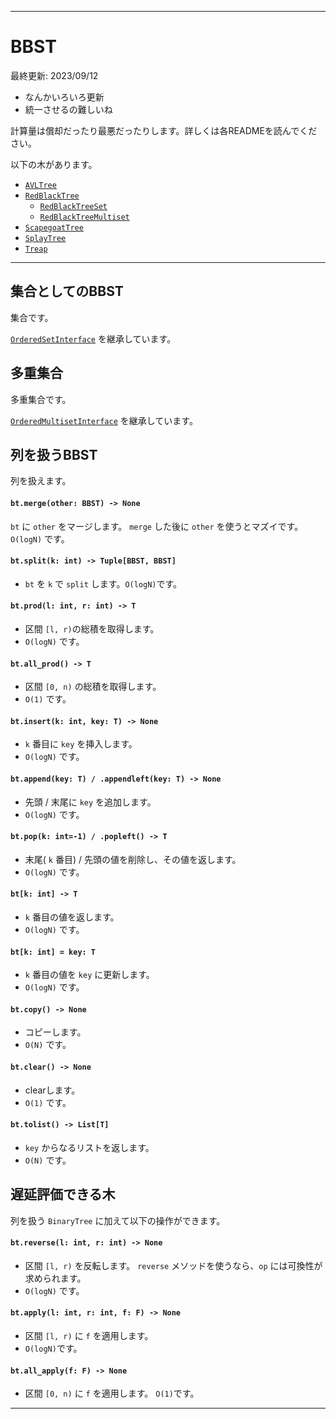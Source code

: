 ____

# BBST

最終更新: 2023/09/12
- なんかいろいろ更新
- 統一させるの難しいね


計算量は償却だったり最悪だったりします。詳しくは各READMEを読んでください。  

以下の木があります。  

- [`AVLTree`](../AVLTree/AVLTree.md)
- [`RedBlackTree`](../RedBlackTree/RedBlackTree.md)
  - [`RedBlackTreeSet`](../RedBlackTree/RedBlackTreeSet.md)
  - [`RedBlackTreeMultiset`](../RedBlackTree/RedBlackTreeMultiset.md)
- [`ScapegoatTree`](../ScapegoatTree/ScapegoatTree.md)
- [`SplayTree`](../SplayTree/SplayTree.md)
- [`Treap`](../Treap/Treap.md)

_____

## 集合としてのBBST

集合です。

[`OrderedSetInterface`](../../MyClass/OrderedSetInterface.md) を継承しています。

## 多重集合

多重集合です。

[`OrderedMultisetInterface`](../../MyClass/OrderedMultisetInterface.md) を継承しています。

## 列を扱うBBST

列を扱えます。

#### `bt.merge(other: BBST) -> None`
`bt` に `other` をマージします。 `merge` した後に `other` を使うとマズイです。 `O(logN)` です。

#### `bt.split(k: int) -> Tuple[BBST, BBST]`
- `bt` を `k` で `split` します。`O(logN)`です。

#### `bt.prod(l: int, r: int) -> T`
- 区間 `[l, r)`の総積を取得します。
- `O(logN)` です。

#### `bt.all_prod() -> T`
- 区間 `[0, n)` の総積を取得します。
- `O(1)` です。

#### `bt.insert(k: int, key: T) -> None`
- `k` 番目に `key` を挿入します。
- `O(logN)` です。

#### `bt.append(key: T) / .appendleft(key: T) -> None`
- 先頭 / 末尾に `key` を追加します。
- `O(logN)` です。

#### `bt.pop(k: int=-1) / .popleft() -> T`
- 末尾( `k` 番目) / 先頭の値を削除し、その値を返します。
- `O(logN)` です。

#### `bt[k: int] -> T`
- `k` 番目の値を返します。
- `O(logN)` です。

#### `bt[k: int] = key: T`
- `k` 番目の値を `key` に更新します。
- `O(logN)` です。

#### `bt.copy() -> None`
- コピーします。
- `O(N)` です。

#### `bt.clear() -> None`
- clearします。
- `O(1)` です。

#### `bt.tolist() -> List[T]`
- `key` からなるリストを返します。
- `O(N)` です。

## 遅延評価できる木

列を扱う `BinaryTree` に加えて以下の操作ができます。

#### `bt.reverse(l: int, r: int) -> None`
- 区間 `[l, r)` を反転します。 `reverse` メソッドを使うなら、`op` には可換性が求められます。
- `O(logN)` です。

#### `bt.apply(l: int, r: int, f: F) -> None`
- 区間 `[l, r)` に `f` を適用します。
- `O(logN)`です。

#### `bt.all_apply(f: F) -> None`
- 区間 `[0, n)` に `f` を適用します。
`O(1)`です。

_____

